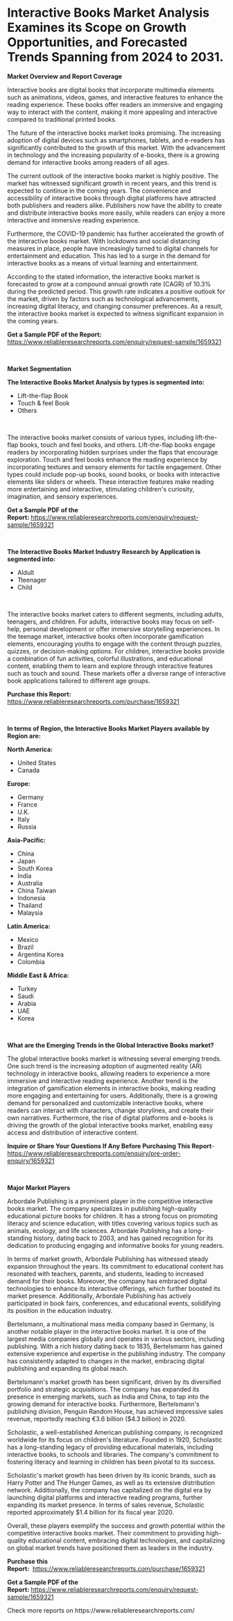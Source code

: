 <p><h1>Interactive Books Market Analysis Examines its Scope on Growth Opportunities, and Forecasted Trends Spanning from 2024 to 2031.</h1></p><p><strong>Market Overview and Report Coverage</strong></p>
<p><p>Interactive books are digital books that incorporate multimedia elements such as animations, videos, games, and interactive features to enhance the reading experience. These books offer readers an immersive and engaging way to interact with the content, making it more appealing and interactive compared to traditional printed books.</p><p>The future of the interactive books market looks promising. The increasing adoption of digital devices such as smartphones, tablets, and e-readers has significantly contributed to the growth of this market. With the advancement in technology and the increasing popularity of e-books, there is a growing demand for interactive books among readers of all ages.</p><p>The current outlook of the interactive books market is highly positive. The market has witnessed significant growth in recent years, and this trend is expected to continue in the coming years. The convenience and accessibility of interactive books through digital platforms have attracted both publishers and readers alike. Publishers now have the ability to create and distribute interactive books more easily, while readers can enjoy a more interactive and immersive reading experience.</p><p>Furthermore, the COVID-19 pandemic has further accelerated the growth of the interactive books market. With lockdowns and social distancing measures in place, people have increasingly turned to digital channels for entertainment and education. This has led to a surge in the demand for interactive books as a means of virtual learning and entertainment.</p><p>According to the stated information, the interactive books market is forecasted to grow at a compound annual growth rate (CAGR) of 10.3% during the predicted period. This growth rate indicates a positive outlook for the market, driven by factors such as technological advancements, increasing digital literacy, and changing consumer preferences. As a result, the interactive books market is expected to witness significant expansion in the coming years.</p></p>
<p><strong>Get a Sample PDF of the Report:</strong> <a href="https://www.reliableresearchreports.com/enquiry/request-sample/1659321">https://www.reliableresearchreports.com/enquiry/request-sample/1659321</a></p>
<p>&nbsp;</p>
<p><strong>Market Segmentation</strong></p>
<p><strong>The Interactive Books Market Analysis by types is segmented into:</strong></p>
<p><ul><li>Lift-the-flap Book</li><li>Touch & feel Book</li><li>Others</li></ul></p>
<p>&nbsp;</p>
<p><p>The interactive books market consists of various types, including lift-the-flap books, touch and feel books, and others. Lift-the-flap books engage readers by incorporating hidden surprises under the flaps that encourage exploration. Touch and feel books enhance the reading experience by incorporating textures and sensory elements for tactile engagement. Other types could include pop-up books, sound books, or books with interactive elements like sliders or wheels. These interactive features make reading more entertaining and interactive, stimulating children's curiosity, imagination, and sensory experiences.</p></p>
<p><strong>Get a Sample PDF of the Report:</strong>&nbsp;<a href="https://www.reliableresearchreports.com/enquiry/request-sample/1659321">https://www.reliableresearchreports.com/enquiry/request-sample/1659321</a></p>
<p>&nbsp;</p>
<p><strong>The Interactive Books Market Industry Research by Application is segmented into:</strong></p>
<p><ul><li>Aldult</li><li>Tteenager</li><li>Child</li></ul></p>
<p>&nbsp;</p>
<p><p>The interactive books market caters to different segments, including adults, teenagers, and children. For adults, interactive books may focus on self-help, personal development or offer immersive storytelling experiences. In the teenage market, interactive books often incorporate gamification elements, encouraging youths to engage with the content through puzzles, quizzes, or decision-making options. For children, interactive books provide a combination of fun activities, colorful illustrations, and educational content, enabling them to learn and explore through interactive features such as touch and sound. These markets offer a diverse range of interactive book applications tailored to different age groups.</p></p>
<p><strong>Purchase this Report:</strong>&nbsp; <a href="https://www.reliableresearchreports.com/purchase/1659321">https://www.reliableresearchreports.com/purchase/1659321</a></p>
<p>&nbsp;</p>
<p><strong>In terms of Region, the Interactive Books Market Players available by Region are:</strong></p>
<p>
    <p> <strong> North America: </strong>
        <ul>
            <li>United States</li>
            <li>Canada</li>
        </ul>
        </p> 
    <p> <strong> Europe: </strong>
        <ul>
            <li>Germany</li>
            <li>France</li>
            <li>U.K.</li>
            <li>Italy</li>
            <li>Russia</li>
        </ul>
        </p> 
    <p> <strong> Asia-Pacific: </strong>
        <ul>
            <li>China</li>
            <li>Japan</li>
            <li>South Korea</li>
            <li>India</li>
            <li>Australia</li>
            <li>China Taiwan</li>
            <li>Indonesia</li>
            <li>Thailand</li>
            <li>Malaysia</li>
        </ul>
        </p> 
    <p> <strong> Latin America: </strong>
        <ul>
            <li>Mexico</li>
            <li>Brazil</li>
            <li>Argentina Korea</li>
            <li>Colombia</li>
        </ul>
        </p> 
    <p> <strong> Middle East & Africa: </strong>
        <ul>
            <li>Turkey</li>
            <li>Saudi</li>
            <li>Arabia</li>
            <li>UAE</li>
            <li>Korea</li>
        </ul>
    </p>
    </p>
<p>&nbsp;</p>
<p><strong>What are the Emerging Trends in the Global Interactive Books market?</strong></p>
<p><p>The global interactive books market is witnessing several emerging trends. One such trend is the increasing adoption of augmented reality (AR) technology in interactive books, allowing readers to experience a more immersive and interactive reading experience. Another trend is the integration of gamification elements in interactive books, making reading more engaging and entertaining for users. Additionally, there is a growing demand for personalized and customizable interactive books, where readers can interact with characters, change storylines, and create their own narratives. Furthermore, the rise of digital platforms and e-books is driving the growth of the global interactive books market, enabling easy access and distribution of interactive content.</p></p>
<p><strong>Inquire or Share Your Questions If Any Before Purchasing This Report</strong>- <a href="https://www.reliableresearchreports.com/enquiry/pre-order-enquiry/1659321">https://www.reliableresearchreports.com/enquiry/pre-order-enquiry/1659321</a></p>
<p>&nbsp;</p>
<p><strong>Major Market Players</strong></p>
<p><p>Arbordale Publishing is a prominent player in the competitive interactive books market. The company specializes in publishing high-quality educational picture books for children. It has a strong focus on promoting literacy and science education, with titles covering various topics such as animals, ecology, and life sciences. Arbordale Publishing has a long-standing history, dating back to 2003, and has gained recognition for its dedication to producing engaging and informative books for young readers.</p><p>In terms of market growth, Arbordale Publishing has witnessed steady expansion throughout the years. Its commitment to educational content has resonated with teachers, parents, and students, leading to increased demand for their books. Moreover, the company has embraced digital technologies to enhance its interactive offerings, which further boosted its market presence. Additionally, Arbordale Publishing has actively participated in book fairs, conferences, and educational events, solidifying its position in the education industry.</p><p>Bertelsmann, a multinational mass media company based in Germany, is another notable player in the interactive books market. It is one of the largest media companies globally and operates in various sectors, including publishing. With a rich history dating back to 1835, Bertelsmann has gained extensive experience and expertise in the publishing industry. The company has consistently adapted to changes in the market, embracing digital publishing and expanding its global reach.</p><p>Bertelsmann's market growth has been significant, driven by its diversified portfolio and strategic acquisitions. The company has expanded its presence in emerging markets, such as India and China, to tap into the growing demand for interactive books. Furthermore, Bertelsmann's publishing division, Penguin Random House, has achieved impressive sales revenue, reportedly reaching €3.6 billion ($4.3 billion) in 2020.</p><p>Scholastic, a well-established American publishing company, is recognized worldwide for its focus on children's literature. Founded in 1920, Scholastic has a long-standing legacy of providing educational materials, including interactive books, to schools and libraries. The company's commitment to fostering literacy and learning in children has been pivotal to its success.</p><p>Scholastic's market growth has been driven by its iconic brands, such as Harry Potter and The Hunger Games, as well as its extensive distribution network. Additionally, the company has capitalized on the digital era by launching digital platforms and interactive reading programs, further expanding its market presence. In terms of sales revenue, Scholastic reported approximately $1.4 billion for its fiscal year 2020.</p><p>Overall, these players exemplify the success and growth potential within the competitive interactive books market. Their commitment to providing high-quality educational content, embracing digital technologies, and capitalizing on global market trends have positioned them as leaders in the industry.</p></p>
<p><strong>Purchase this Report:</strong>&nbsp;&nbsp;<a href="https://www.reliableresearchreports.com/purchase/1659321">https://www.reliableresearchreports.com/purchase/1659321</a></p>
<p></p>
<p><strong>Get a Sample PDF of the Report:</strong>&nbsp;<a href="https://www.reliableresearchreports.com/enquiry/request-sample/1659321">https://www.reliableresearchreports.com/enquiry/request-sample/1659321</a></p>
<p>Check more reports on https://www.reliableresearchreports.com/</p>